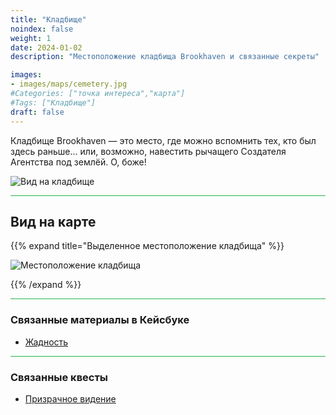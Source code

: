 ```yaml
---
title: "Кладбище"
noindex: false
weight: 1
date: 2024-01-02
description: "Местоположение кладбища Brookhaven и связанные секреты"

images:
- images/maps/cemetery.jpg
#Categories: ["точка интереса","карта"]
#Tags: ["Кладбище"]
draft: false
--- 
```



Кладбище Brookhaven — это место, где можно вспомнить тех, кто был здесь раньше... или, возможно, навестить рычащего Создателя Агентства под землёй. О, боже!

![Вид на кладбище](/images/maps/cemetery.jpg)


<hr style="background-color: #28b44c" size=8>

## Вид на карте

{{% expand title="Выделенное местоположение кладбища" %}}

![Местоположение кладбища](/images/maps/cemetery.png)

{{% /expand %}}


<hr style="background-color: #28b44c" size=8>

### Связанные материалы в Кейсбуке

- [Жадность](/casebook/museum/greed/)

<hr style="background-color: #28b44c" size=8>

### Связанные квесты

- [Призрачное видение](/lore/quests/ghostly_sighting)
